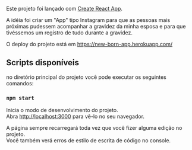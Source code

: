 Este projeto foi lançado com [Create React App](https://github.com/facebook/create-react-app).

A idéia foi criar um "App" tipo Instagram para que as pessoas mais próximas pudessem acompanhar a gravidez da minha
esposa e para que tivéssemos um registro de tudo durante a gravidez.

O deploy do projeto está em https://new-born-app.herokuapp.com/


## Scripts disponíveis

no diretório principal do projeto você pode executar os seguintes comandos:

### `npm start`

Inicia o modo de desenvolvimento do projeto.<br />
Abra [http://localhost:3000](http://localhost:3000) para vê-lo no seu navegador.

A página sempre recarregará toda vez que você fizer alguma edição no projeto.<br />
Você também verá erros de estilo de escrita de código no console.
